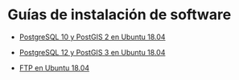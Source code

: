 # Guías de instalación de software

* [PostgreSQL 10 y PostGIS 2 en Ubuntu 18.04](postgresql-postgis/postgresql10-postgis2-ubuntu1804.md)
* [PostgreSQL 12 y PostGIS 3 en Ubuntu 18.04](postgresql-postgis/postgresql12-postgis3-ubuntu1804.md)


* [FTP en Ubuntu 18.04](https://github.com/mfvargas/guias-instalacion/blob/master/ftp/ftp-ubuntu1804.md)
